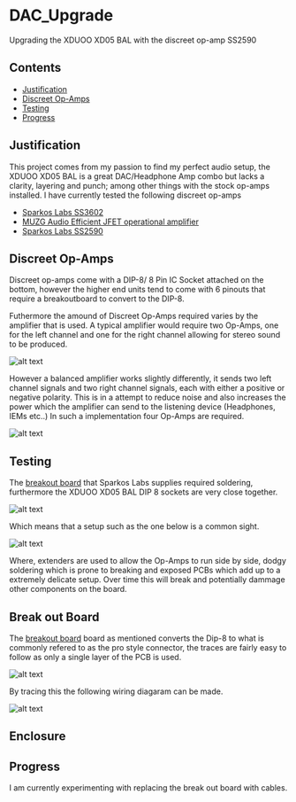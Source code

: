 # DAC_Upgrade
Upgrading the XDUOO XD05 BAL with the discreet op-amp SS2590


## Contents
* [Justification](#Justification)
* [Discreet Op-Amps](#Discreet-Op-Amps)
* [Testing](#Testing)
* [Progress](#Progress)

## Justification
This project comes from my passion to find my perfect audio setup, the XDUOO XD05 BAL is a great DAC/Headphone Amp combo but lacks a clarity, layering and punch; among other things with the stock op-amps installed.
I have currently tested the following discreet op-amps
* [Sparkos Labs SS3602](https://sparkoslabs.com/product/dual-discrete-op-amp-ss3602/)
* [MUZG Audio Efficient JFET operational amplifier](https://muzgaudio.com/en/produkt/efficient-jfet-operational-amplifier/)
* [Sparkos Labs SS2590](https://sparkoslabs.com/product/pro-discrete-op-amp-ss2590/)


## Discreet Op-Amps

Discreet op-amps come with a DIP-8/ 8 Pin IC Socket attached on the bottom, however the higher end units tend to come with 6 pinouts that require a breakoutboard to convert to the DIP-8.

Futhermore the amound of Discreet Op-Amps required varies by the amplifier that is used. A typical amplifier would require two Op-Amps, one for the left channel and one for the right channel allowing for stereo sound to be produced.

![alt text](https://github.com/RavingSmurfGB/DAC_Upgrade/blob/main/images/unbalanced_amplification.png "Logo Title Text 1")

However a balanced amplifier works slightly differently, it sends two left channel signals and two right channel signals, each with either a positive or negative polarity. This is in a attempt to reduce noise and also increases the power which the amplifier can send to the listening device (Headphones, IEMs etc..) 
In such a implementation four Op-Amps are required.

![alt text](https://github.com/RavingSmurfGB/DAC_Upgrade/blob/main/images/balanced_amplification.png "Logo Title Text 1")

## Testing

The [breakout board](https://sparkoslabs.com/pro-discrete-op-amp/pro-to-dual-op-amp-adapter/) that Sparkos Labs supplies required soldering, furthermore the XDUOO XD05 BAL DIP 8 sockets are very close together.

![alt text](https://github.com/RavingSmurfGB/DAC_Upgrade/blob/main/images/dac.jpg "Logo Title Text 1")

Which means that a setup such as the one below is a common sight.

![alt text](https://github.com/RavingSmurfGB/DAC_Upgrade/blob/main/images/DAC%20with%20ss2590.jpg "Logo Title Text 1")

Where, extenders are used to allow the Op-Amps to run side by side, dodgy soldering which is prone to breaking and exposed PCBs which add up to a extremely delicate setup. Over time this will break and potentially dammage other components on the board.

## Break out Board

The [breakout board](https://sparkoslabs.com/pro-discrete-op-amp/pro-to-dual-op-amp-adapter/) board as mentioned converts the Dip-8 to what is commonly refered to as the pro style connector, the traces are fairly easy to follow as only a single layer of the PCB is used.

![alt text](https://github.com/RavingSmurfGB/DAC_Upgrade/blob/main/images/breakout.jpg "Logo Title Text 1")

By tracing this the following wiring diagaram can be made.

![alt text](https://github.com/RavingSmurfGB/DAC_Upgrade/blob/main/images/Sparkos%20breakout%20board%20diagram.png "Logo Title Text 1")

## Enclosure


## Progress

I am currently experimenting with replacing the break out board with cables.

